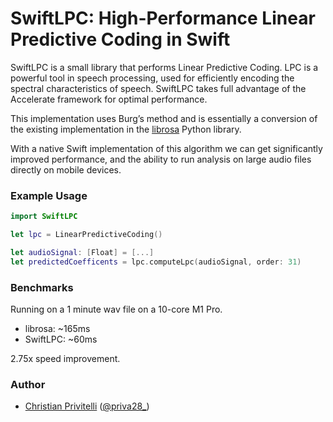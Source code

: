 # SwiftLPC: High-Performance Linear Predictive Coding in Swift

SwiftLPC is a small library that performs Linear Predictive Coding. LPC is a powerful tool in speech processing, used for efficiently encoding the spectral characteristics of speech. SwiftLPC takes full advantage of the Accelerate framework for optimal performance.

This implementation uses Burg’s method and is essentially a conversion of the existing implementation in the [librosa](https://librosa.org/doc/0.10.1/generated/librosa.lpc.html#librosa.lpc) Python library.

With a native Swift implementation of this algorithm we can get significantly improved performance, and the ability to run analysis on large audio files directly on mobile devices.

### Example Usage

```swift
import SwiftLPC

let lpc = LinearPredictiveCoding()

let audioSignal: [Float] = [...]
let predictedCoefficents = lpc.computeLpc(audioSignal, order: 31)
```

### Benchmarks

Running on a 1 minute wav file on a 10-core M1 Pro.

* librosa: ~165ms
* SwiftLPC: ~60ms

2.75x speed improvement.

### Author

- [Christian Privitelli](https://github.com/Priva28) ([@priva28_](https://twitter.com/priva28_))
